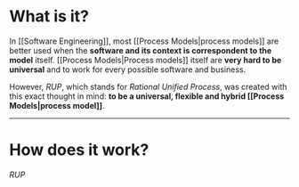 # What is it?

In [[Software Engineering]], most [[Process Models|process models]] are better used when the **software and its context is correspondent to the model** itself. [[Process Models|Process models]] itself are **very hard to be universal** and to work for every possible software and business.

However, *RUP*, which stands for *Rational Unified Process*, was created with this exact thought in mind: **to be a universal, flexible and hybrid [[Process Models|process model]]**. 
___
# How does it work?

*RUP*